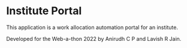 # Institute Portal

This application is a work allocation automation portal for an institute.

Developed for the Web-a-thon 2022 by Anirudh C P and Lavish R Jain.  